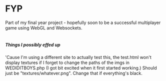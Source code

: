 # FYP
Part of my final year project - hopefully soon to be a successful multiplayer game using WebGL and Websockets.
<br><br>
##### Things I possibly effed up
'Cause I'm using a different site to actually test this, the test.html won't display textures if I forget to change the paths of the imgs in WEDIDITBOYS.php (I got  bit excited when it first started working.) Should just be "textures/whatever.png". Change that if everything's black.
